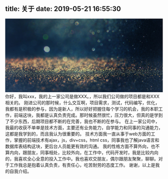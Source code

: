title: 关于
date: 2019-05-21 16:55:30
---

![小孩子](../../images/13.jpg)
你好，我叫xxx，我的上一家公司是做XXX。，所以我们公司做的项目都是和XXX相关的。
刚进公司的那时候，什么交互啊，项目需求，测试，代码编写，优化，我都有是积极的参与，因为是新人，所以好好把握住每个学习的机会，我的本职工作，前端这块，我都是认真负责完成。那时候虽然很忙，压力很大，但真的是学到了不少东西，后期项目都不断的在完善，我也不断的在参与。
在上一家公司中，我最的收获不单单是技术方面，主要还有业务能力，自学能力和同事的沟通能力，这都是我学到的，而且我认为很重要的。
技术方面我一直从事于web方面的工作，掌握的前端技术有ajax，js，div+css，html css，同事我也了解java语言和数据库表结构这块，更后台人员能更有效的沟通。
我的性格方面不算外向，也不算内向，跟朋友，同事相处，比较外向，在工作中，代码开发时，我是比较内向的，我喜欢全心全意的投入工作中。我也喜欢交朋友，偶尔跟朋友聚聚，聊聊。对于工作我总是抱着认真负责，有责任心，吃苦耐劳的态度工作。
谢谢，以上是我的自我介绍。